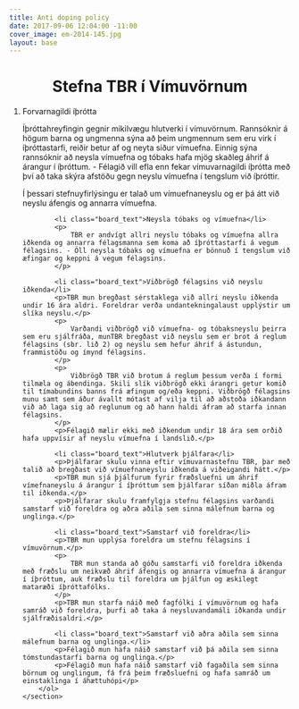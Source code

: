 ```yaml
---
title: Anti doping policy
date: 2017-09-06 12:04:00 -11:00
cover_image: em-2014-145.jpg
layout: base
---
```


<head>
	<link href='http://fonts.googleapis.com/css?family=Lobster' rel='stylesheet' type='text/css'>
</head>
<body>
	<h1 class="board_text" align="center">Stefna TBR í Vímuvörnum</h1>
	<section class="long_text">	
		<ol>
			<li class="board_text">Forvarnagildi íþrótta</li>
			<p>
				Íþróttahreyfingin gegnir mikilvægu hlutverki í vímuvörnum. Rannsóknir á högum barna og ungmenna sýna að þeim ungmennum sem eru virk í íþróttastarfi, reiðir betur af og neyta síður vímuefna. Einnig sýna rannsóknir að neysla vímuefna og tóbaks hafa mjög skaðleg áhrif á árangur í íþróttum. - Félagið vill efla enn fekar vímuvarnagildi íþrótta með því að taka skýra afstöðu gegn neyslu vímuefna í tengslum við íþróttir.
			</p>
			<p>Í þessari stefnuyfirlýsingu er talað um vímuefnaneyslu og er þá átt við neyslu áfengis og annarra vímuefna.</p>
			
			<li class="board_text">Neysla tóbaks og vímuefna</li>
			<p>
				TBR er andvígt allri neyslu tóbaks og vímuefna allra iðkenda og annarra félagsmanna sem koma að íþróttastarfi á vegum félagsins. - Öll neysla tóbaks og vímuefna er bönnuð í tengslum við æfingar og keppni á vegum félagsins.
			</p>
			
			<li class="board_text">Viðbrögð félagsins við neyslu iðkenda</li>
			<p>TBR mun bregðast sérstaklega við allri neyslu iðkenda undir 16 ára aldri. Foreldrar verða undantekningalaust upplýstir um slíka neyslu.</p>
			<p>
				Varðandi viðbrögð við vímuefna- og tóbaksneyslu þeirra sem eru sjálfráða, munTBR bregðast við neyslu sem er brot á reglum félagsins (sbr. lið 2) og neyslu sem hefur áhrif á ástundun, frammistöðu og ímynd félagsins.
			</p>
			<p>	
				Viðbrögð TBR við brotum á reglum þessum verða í formi tilmæla og ábendinga. Skili slík viðbrögð ekki árangri getur komið til tímabundins banns frá æfingum og/eða keppni. Viðbrögð félagsins munu samt sem áður ávallt mótast af vilja til að aðstoða iðkandann við að laga sig að reglunum og að hann haldi áfram að starfa innan félagsins.
			</p>
			<p>Félagið mælir ekki með iðkendum undir 18 ára sem orðið hafa uppvísir af neyslu vímuefna í landslið.</p>
			
			<li class="board_text">Hlutverk þjálfara</li>
			<p>Þjálfarar skulu vinna eftir vímuvarnastefnu TBR, þar með talið að bregðast við vímuefnaneyslu iðkenda á viðeigandi hátt.</p>
			<p>TBR mun sjá þjálfurum fyrir fræðsluefni um áhrif vímefnaneyslu á árangur í íþróttum sem þjálfarar síðan miðla áfram til iðkenda.</p>
			<p>Þjálfarar skulu framfylgja stefnu félagsins varðandi samstarf við foreldra og aðra aðila sem sinna málefnum barna og unglinga.</p>
			
			<li class="board_text">Samstarf við foreldra</li>
			<p>TBR mun upplýsa foreldra um stefnu félagsins í vímuvörnum.</p>
			<p>
				TBR mun standa að góðu samstarfi við foreldra iðkenda með fræðslu um neikvæð áhrif áfengis og annarra vímuefna á árangur í íþróttum, auk fræðslu til foreldra um þjálfun og æskilegt mataræði íþróttafólks.
			</p>
			<p>TBR mun starfa náið með fagfólki í vímuvörnum og hafa samráð við foreldra, þurfi að taka á neysluvandamáli iðkanda undir sjálfræðisaldri.</p>
			
			<li class="board_text">Samstarf við aðra aðila sem sinna málefnum barna og unglinga.</li>
			<p>Félagið mun hafa náið samstarf við þá aðila sem sinna tómstundastarfi barna og unglinga.</p>
			<p>Félagið mun hafa náið samstarf við fagaðila sem sinna börnum og unglingum, fá frá þeim fræðsluefni og hafa samráð um einstaklinga í áhættuhópi</p>	
		</ol>
	</section>
</body>